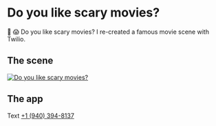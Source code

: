 # Do you like scary movies?

🔪 😱 Do you like scary movies? I re-created a famous movie scene with Twilio.

## The scene

[![Do you like scary movies?](https://img.youtube.com/vi/LWxSBbBX4fs/0.jpg)](https://www.youtube.com/watch?v=LWxSBbBX4fs)

## The app

Text <a href="sms:+19403948137?body=Try%20me.">+1 (940) 394-8137</a>
